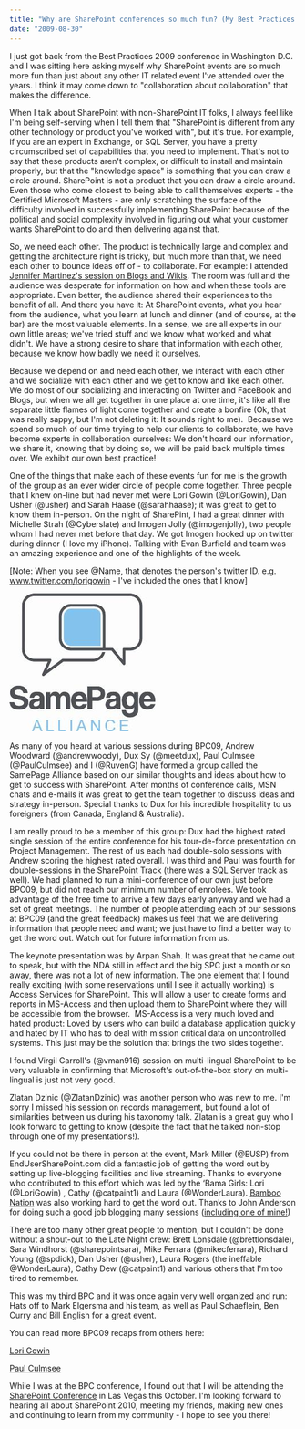 ```yaml
---
title: "Why are SharePoint conferences so much fun? (My Best Practices ’09 recap)"
date: "2009-08-30"
---
```


I just got back from the Best Practices 2009 conference in Washington D.C. and I was sitting here asking myself why SharePoint events are so much more fun than just about any other IT related event I've attended over the years. I think it may come down to "collaboration about collaboration" that makes the difference.

When I talk about SharePoint with non-SharePoint IT folks, I always feel like I'm being self-serving when I tell them that "SharePoint is different from any other technology or product you've worked with", but it's true. For example, if you are an expert in Exchange, or SQL Server, you have a pretty circumscribed set of capabilities that you need to implement. That's not to say that these products aren't complex, or difficult to install and maintain properly, but that the "knowledge space" is something that you can draw a circle around. SharePoint is not a product that you can draw a circle around. Even those who come closest to being able to call themselves experts - the Certified Microsoft Masters - are only scratching the surface of the difficulty involved in successfully implementing SharePoint because of the political and social complexity involved in figuring out what your customer wants SharePoint to do and then delivering against that.

So, we need each other. The product is technically large and complex and getting the architecture right is tricky, but much more than that, we need each other to bounce ideas off of - to collaborate. For example: I attended [Jennifer Martinez's session on Blogs and Wikis](http://community.bamboosolutions.com/blogs/bambooteamblog/archive/2009/08/26/bpc-jennifer-martinez-presents-on-blogs-amp-wikis-the-non-social-use-of-great-business-tools.aspx "Jennifer Martinez - Blogs and Wikis"). The room was full and the audience was desperate for information on how and when these tools are appropriate. Even better, the audience shared their experiences to the benefit of all. And there you have it: At SharePoint events, what you hear from the audience, what you learn at lunch and dinner (and of course, at the bar) are the most valuable elements. In a sense, we are all experts in our own little areas; we've tried stuff and we know what worked and what didn't. We have a strong desire to share that information with each other, because we know how badly we need it ourselves.

Because we depend on and need each other, we interact with each other and we socialize with each other and we get to know and like each other. We do most of our socializing and interacting on Twitter and FaceBook and Blogs, but when we all get together in one place at one time, it's like all the separate little flames of light come together and create a bonfire (Ok, that was really sappy, but I'm not deleting it: It sounds right to me).  Because we spend so much of our time trying to help our clients to collaborate, we have become experts in collaboration ourselves: We don't hoard our information, we share it, knowing that by doing so, we will be paid back multiple times over. We exhibit our own best practice!

One of the things that make each of these events fun for me is the growth of the group as an ever wider circle of people come together. Three people that I knew on-line but had never met were Lori Gowin (@LoriGowin), Dan Usher (@usher) and Sarah Haase (@sarahhaase); it was great to get to know them in-person. On the night of SharePint, I had a great dinner with Michelle Strah (@Cyberslate) and Imogen Jolly (@imogenjolly), two people whom I had never met before that day. We got Imogen hooked up on twitter during dinner (I love my iPhone). Talking with Evan Burfield and team was an amazing experience and one of the highlights of the week.

\[Note: When you see @Name, that denotes the person's twitter ID. e.g. www.twitter.com/lorigowin - I've included the ones that I know\]

![SamePage Alliance Logo](images/samepagealliance_mid.jpg)

As many of you heard at various sessions during BPC09, Andrew Woodward (@andrewwoody), Dux Sy (@meetdux), Paul Culmsee (@PaulCulmsee) and I (@RuvenG) have formed a group called the SamePage Alliance based on our similar thoughts and ideas about how to get to success with SharePoint. After months of conference calls, MSN chats and e-mails it was great to get the team together to discuss ideas and strategy in-person. Special thanks to Dux for his incredible hospitality to us foreigners (from Canada, England & Australia).

I am really proud to be a member of this group: Dux had the highest rated single session of the entire conference for his tour-de-force presentation on Project Management. The rest of us each had double-solo sessions with Andrew scoring the highest rated overall. I was third and Paul was fourth for double-sessions in the SharePoint Track (there was a SQL Server track as well). We had planned to run a mini-conference of our own just before BPC09, but did not reach our minimum number of enrolees. We took advantage of the free time to arrive a few days early anyway and we had a set of great meetings. The number of people attending each of our sessions at BPC09 (and the great feedback) makes us feel that we are delivering information that people need and want; we just have to find a better way to get the word out. Watch out for future information from us.

The keynote presentation was by Arpan Shah. It was great that he came out to speak, but with the NDA still in effect and the big SPC just a month or so away, there was not a lot of new information. The one element that I found really exciting (with some reservations until I see it actually working) is Access Services for SharePoint. This will allow a user to create forms and reports in MS-Access and then upload them to SharePoint where they will be accessible from the browser.  MS-Access is a very much loved and hated product: Loved by users who can build a database application quickly and hated by IT who has to deal with mission critical data on uncontrolled systems. This just may be the solution that brings the two sides together.

I found Virgil Carroll's (@vman916) session on multi-lingual SharePoint to be very valuable in confirming that Microsoft's out-of-the-box story on multi-lingual is just not very good.

Zlatan Dzinic (@ZlatanDzinic) was another person who was new to me. I'm sorry I missed his session on records management, but found a lot of similarities between us during his taxonomy talk. Zlatan is a great guy who I look forward to getting to know (despite the fact that he talked non-stop through one of my presentations!).

If you could not be there in person at the event, Mark Miller (@EUSP) from EndUserSharePoint.com did a fantastic job of getting the word out by setting up live-blogging facilities and live streaming. Thanks to everyone who contributed to this effort which was led by the ‘Bama Girls: Lori (@LoriGowin) , Cathy (@catpaint1) and Laura (@WonderLaura). [Bamboo Nation](http://community.bamboosolutions.com/ "Bamboo Nation") was also working hard to get the word out. Thanks to John Anderson for doing such a good job blogging many sessions ([including one of mine!](http://community.bamboosolutions.com/blogs/bambooteamblog/archive/2009/08/25/bpc-ruven-gotz-on-content-types-amp-site-columns-working-with-stakeholders-to-build-the-taxonomy.aspx "Ruven Gotz SharePoint Content Types and Site Columns, Building the Taxonomy"))

There are too many other great people to mention, but I couldn't be done without a shout-out to the Late Night crew: Brett Lonsdale (@brettlonsdale), Sara Windhorst (@sharepointsara), Mike Ferrara (@mikecferrara), Richard Young (@spdick), Dan Usher (@usher), Laura Rogers (the ineffable @WonderLaura), Cathy Dew (@catpaint1) and various others that I'm too tired to remember.

This was my third BPC and it was once again very well organized and run: Hats off to Mark Elgersma and his team, as well as Paul Schaeflein, Ben Curry and Bill English for a great event.

You can read more BPC09 recaps from others here:

[Lori Gowin](http://www.pointgowin.com/SeeThePoint/Lists/Posts/Post.aspx?List=8436e2d5%2D7526%2D409a%2Db7f3%2De49da113abd5&ID=14 "Lori Gowin BPC09 Recap")

[Paul Culmsee](http://www.cleverworkarounds.com/2009/08/28/bpc-09-august-wrap-up/ "Paul Culmsee BPC09")

While I was at the BPC conference, I found out that I will be attending the [SharePoint Conference](http://www.mssharepointconference.com/Pages/default.aspx "SharePoint Conference") in Las Vegas this October. I'm looking forward to hearing all about SharePoint 2010, meeting my friends, making new ones and continuing to learn from my community - I hope to see you there!
